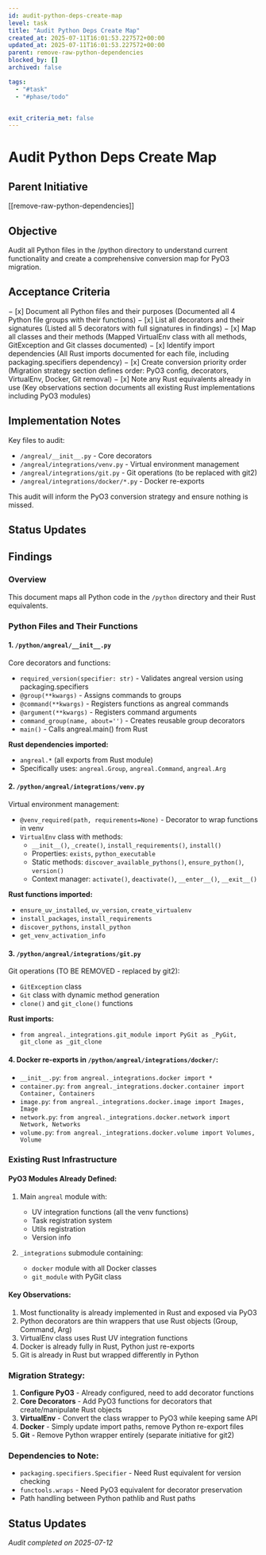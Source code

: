 ```yaml
---
id: audit-python-deps-create-map
level: task
title: "Audit Python Deps Create Map"
created_at: 2025-07-11T16:01:53.227572+00:00
updated_at: 2025-07-11T16:01:53.227572+00:00
parent: remove-raw-python-dependencies
blocked_by: []
archived: false

tags:
  - "#task"
  - "#phase/todo"


exit_criteria_met: false
---
```


# Audit Python Deps Create Map

## Parent Initiative

[[remove-raw-python-dependencies]]

## Objective

Audit all Python files in the /python directory to understand current functionality and create a comprehensive conversion map for PyO3 migration.

## Acceptance Criteria

− [x] Document all Python files and their purposes (Documented all 4 Python file groups with their functions)
− [x] List all decorators and their signatures (Listed all 5 decorators with full signatures in findings)
− [x] Map all classes and their methods (Mapped VirtualEnv class with all methods, GitException and Git classes documented)
− [x] Identify import dependencies (All Rust imports documented for each file, including packaging.specifiers dependency)
− [x] Create conversion priority order (Migration strategy section defines order: PyO3 config, decorators, VirtualEnv, Docker, Git removal)
− [x] Note any Rust equivalents already in use (Key observations section documents all existing Rust implementations including PyO3 modules)

## Implementation Notes

Key files to audit:
- `/angreal/__init__.py` - Core decorators
- `/angreal/integrations/venv.py` - Virtual environment management
- `/angreal/integrations/git.py` - Git operations (to be replaced with git2)
- `/angreal/integrations/docker/*.py` - Docker re-exports

This audit will inform the PyO3 conversion strategy and ensure nothing is missed.

## Status Updates

## Findings

### Overview
This document maps all Python code in the `/python` directory and their Rust equivalents.

### Python Files and Their Functions

#### 1. `/python/angreal/__init__.py`
Core decorators and functions:
- `required_version(specifier: str)` - Validates angreal version using packaging.specifiers
- `@group(**kwargs)` - Assigns commands to groups
- `@command(**kwargs)` - Registers functions as angreal commands
- `@argument(**kwargs)` - Registers command arguments
- `command_group(name, about='')` - Creates reusable group decorators
- `main()` - Calls angreal.main() from Rust

**Rust dependencies imported:**
- `angreal.*` (all exports from Rust module)
- Specifically uses: `angreal.Group`, `angreal.Command`, `angreal.Arg`

#### 2. `/python/angreal/integrations/venv.py`
Virtual environment management:
- `@venv_required(path, requirements=None)` - Decorator to wrap functions in venv
- `VirtualEnv` class with methods:
  - `__init__()`, `_create()`, `install_requirements()`, `install()`
  - Properties: `exists`, `python_executable`
  - Static methods: `discover_available_pythons()`, `ensure_python()`, `version()`
  - Context manager: `activate()`, `deactivate()`, `__enter__()`, `__exit__()`

**Rust functions imported:**
- `ensure_uv_installed`, `uv_version`, `create_virtualenv`
- `install_packages`, `install_requirements`
- `discover_pythons`, `install_python`
- `get_venv_activation_info`

#### 3. `/python/angreal/integrations/git.py`
Git operations (TO BE REMOVED - replaced by git2):
- `GitException` class
- `Git` class with dynamic method generation
- `clone()` and `git_clone()` functions

**Rust imports:**
- `from angreal._integrations.git_module import PyGit as _PyGit, git_clone as _git_clone`

#### 4. Docker re-exports in `/python/angreal/integrations/docker/`:
- `__init__.py`: `from angreal._integrations.docker import *`
- `container.py`: `from angreal._integrations.docker.container import Container, Containers`
- `image.py`: `from angreal._integrations.docker.image import Images, Image`
- `network.py`: `from angreal._integrations.docker.network import Network, Networks`
- `volume.py`: `from angreal._integrations.docker.volume import Volumes, Volume`

### Existing Rust Infrastructure

#### PyO3 Modules Already Defined:
1. Main `angreal` module with:
   - UV integration functions (all the venv functions)
   - Task registration system
   - Utils registration
   - Version info

2. `_integrations` submodule containing:
   - `docker` module with all Docker classes
   - `git_module` with PyGit class

#### Key Observations:
1. Most functionality is already implemented in Rust and exposed via PyO3
2. Python decorators are thin wrappers that use Rust objects (Group, Command, Arg)
3. VirtualEnv class uses Rust UV integration functions
4. Docker is already fully in Rust, Python just re-exports
5. Git is already in Rust but wrapped differently in Python

### Migration Strategy:
1. **Configure PyO3** - Already configured, need to add decorator functions
2. **Core Decorators** - Add PyO3 functions for decorators that create/manipulate Rust objects
3. **VirtualEnv** - Convert the class wrapper to PyO3 while keeping same API
4. **Docker** - Simply update import paths, remove Python re-export files
5. **Git** - Remove Python wrapper entirely (separate initiative for git2)

### Dependencies to Note:
- `packaging.specifiers.Specifier` - Need Rust equivalent for version checking
- `functools.wraps` - Need PyO3 equivalent for decorator preservation
- Path handling between Python pathlib and Rust paths

## Status Updates

*Audit completed on 2025-07-12*

